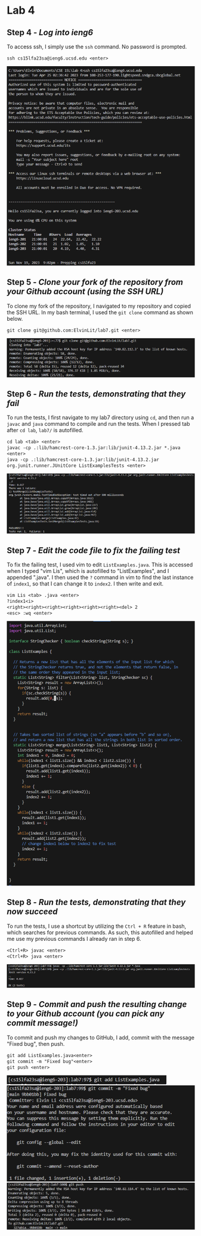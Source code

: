 # Lab 4

## Step 4 - *Log into ieng6*  
To access ssh, I simply use the `ssh` command. No password is prompted.  
```
ssh cs15lfa23sa@ieng6.ucsd.edu <enter>
```
![Image](lab4_step4.png)

## Step 5 - *Clone your fork of the repository from your Github account (using the SSH URL)*  
To clone my fork of the repository, I navigated to my repository and copied the SSH URL. In my bash terminal, I used the `git clone` command as shown below.  
```
git clone git@github.com:ElvinLit/lab7.git <enter>
```
![Image](lab4_step5.png)

## Step 6 - *Run the tests, demonstrating that they fail*
To run the tests, I first navigate to my lab7 directory using `cd`, and then run a `javac` and `java` command to compile and run the tests. When I pressed tab after `cd lab`, `lab7/` is autofilled.  
```
cd lab <tab> <enter>
javac -cp .:lib/hamcrest-core-1.3.jar:lib/junit-4.13.2.jar *.java <enter>
java -cp .:lib/hamcrest-core-1.3.jar:lib/junit-4.13.2.jar org.junit.runner.JUnitCore ListExamplesTests <enter>
```
![Image](lab4_step6.png)

## Step 7 - *Edit the code file to fix the failing test*
To fix the failing test, I used vim to edit `ListExamples.java`. This is accessed when I typed "vim Lis", which is autofilled to "ListExamples", and I appended ".java". I then used the `?` command in vim to find the last instance of `index1`, so that I can change it to `index2`. I then write and exit.  
```
vim Lis <tab> .java <enter>
?index1<i>
<right><right><right><right><right><right><del> 2
<esc> :wq <enter>
```
![Image](lab4_step7.png)

## Step 8 - *Run the tests, demonstrating that they now succeed*  
To run the tests, I use a shortcut by utilizing the `Ctrl + R` feature in bash, which searches for previous commands. As such, this autofilled and helped me use my previous commands I already ran in step 6.  
```
<Ctrl+R> javac <enter>
<Ctrl+R> java <enter>
```
![Image](lab4_step8.png)

## Step 9 - *Commit and push the resulting change to your Github account (you can pick any commit message!)*  
To commit and push my changes to GitHub, I add, commit with the message "Fixed bug", then push. 
```
git add ListExamples.java<enter>
git commit -m "Fixed bug"<enter>
git push <enter>
```
![Image](lab4_step9_add.png)  
![Image](lab4_step9_commit.png)  
![Image](lab4_step9_push.png)  
